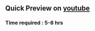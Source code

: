 ## Quick Preview on [youtube](https://www.youtube.com/watch?v=4-nU06uqiwo)

### Time required : 5-8 hrs
